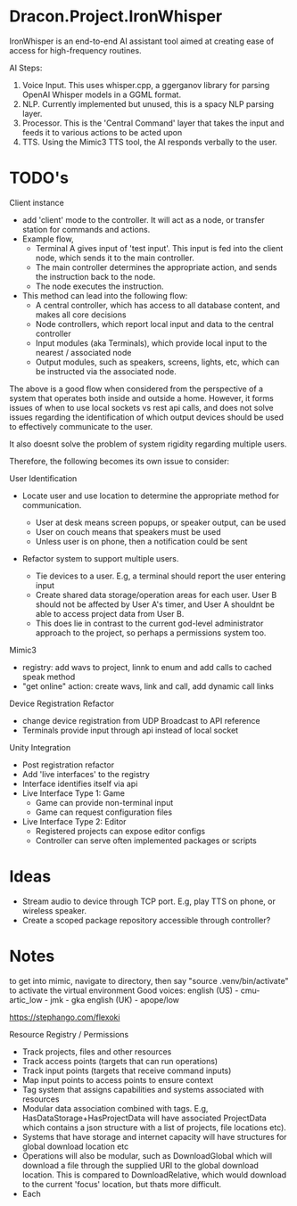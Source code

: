# Dracon.Project.IronWhisper
IronWhisper is an end-to-end AI assistant tool aimed at creating ease of access for high-frequency routines. 

AI Steps: 
1. Voice Input. This uses whisper.cpp, a ggerganov library for parsing OpenAI Whisper models in a GGML format.
2. NLP. Currently implemented but unused, this is a spacy NLP parsing layer.
3. Processor. This is the 'Central Command' layer that takes the input and feeds it to various actions to be acted upon
4. TTS. Using the Mimic3 TTS tool, the AI responds verbally to the user.

# TODO's
Client instance 
- add 'client' mode to the controller. It will act as a node, or transfer station for commands and actions.
- Example flow,
  - Terminal A gives input of 'test input'. This input is fed into the client node, which sends it to the main controller.
  - The main controller determines the appropriate action, and sends the instruction back to the node.
  - The node executes the instruction.
- This method can lead into the following flow:
  - A central controller, which has access to all database content, and makes all core decisions
  - Node controllers, which report local input and data to the central controller
  - Input modules (aka Terminals), which provide local input to the nearest / associated node
  - Output modules, such as speakers, screens, lights, etc, which can be instructed via the associated node.

The above is a good flow when considered from the perspective of a system that operates both inside and outside a home. However, it forms issues of when to use local sockets vs rest api calls, and does not solve issues regarding the identification of which output devices should be used to effectively communicate to the user. 

It also doesnt solve the problem of system rigidity regarding multiple users. 

Therefore, the following becomes its own issue to consider: 

User Identification
- Locate user and use location to determine the appropriate method for communication.
  - User at desk means screen popups, or speaker output, can be used
  - User on couch means that speakers must be used
  - Unless user is on phone, then a notification could be sent

 - Refactor system to support multiple users.
   - Tie devices to a user. E.g, a terminal should report the user entering input
   - Create shared data storage/operation areas for each user. User B should not be affected by User A's timer, and User A shouldnt be able to access project data from User B.
   - This does lie in contrast to the current god-level administrator approach to the project, so perhaps a permissions system too.
     
Mimic3
 - registry: add wavs to project, linnk to enum and add calls to cached speak method
 - "get online" action: create wavs, link and call, add dynamic call links

Device Registration Refactor
- change device registration from UDP Broadcast to API reference
- Terminals provide input through api instead of local socket

Unity Integration
- Post registration refactor
- Add 'live interfaces' to the registry
- Interface identifies itself via api
- Live Interface Type 1: Game
  - Game can provide non-terminal input
  - Game can request configuration files
- Live Interface Type 2: Editor
  - Registered projects can expose editor configs
  - Controller can serve often implemented packages or scripts
    
# Ideas
- Stream audio to device through TCP port. E.g, play TTS on phone, or wireless speaker.
- Create a scoped package repository accessible through controller?
  
# Notes

to get into mimic, navigate to directory, then say "source .venv/bin/activate" to activate the virtual environment
Good voices: 
english (US) - cmu-artic_low - jmk - gka
english (UK) - apope/low

https://stephango.com/flexoki

Resource Registry / Permissions
- Track projects, files and other resources
- Track access points (targets that can run operations)
- Track input points (targets that receive command inputs)
- Map input points to access points to ensure context
- Tag system that assigns capabilities and systems associated with resources
- Modular data association combined with tags. E.g, HasDataStorage+HasProjectData will have associated ProjectData which contains a json structure with a list of projects, file locations etc).
- Systems that have storage and internet capacity will have structures for global download location etc
- Operations will also be modular, such as DownloadGlobal which will download a file through the supplied URI to the global download location. This is compared to DownloadRelative, which would download to the current 'focus' location, but thats more difficult. 
- Each 


